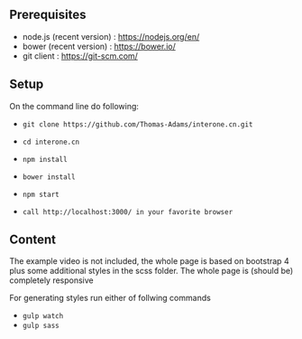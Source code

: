 Prerequisites
-----------------

* node.js (recent version) : https://nodejs.org/en/
* bower (recent version) : https://bower.io/
* git client : https://git-scm.com/

Setup
------------------

On the command line do following:

* ```git clone https://github.com/Thomas-Adams/interone.cn.git```

* ```cd interone.cn```

* ```npm install```

* ```bower install```

* ```npm start```

* ```call http://localhost:3000/ in your favorite browser```

Content
-----------

The example video is not included, the whole page is based on bootstrap 4 
plus some additional styles in the scss folder. The whole page is (should be) 
completely responsive

For generating styles run either of follwing commands 
* ```gulp watch```
* ```gulp sass``` 




